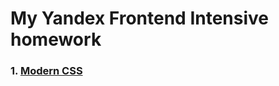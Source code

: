 # My Yandex Frontend Intensive homework
### 1. [Modern CSS](https://rodion-gudz.github.io/yandex-frontend-intensive/modern-CSS/)
